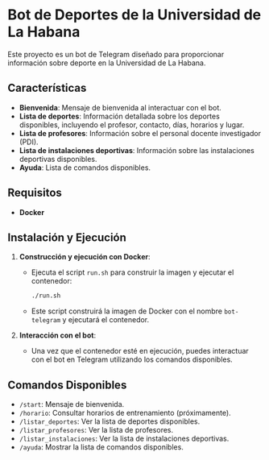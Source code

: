 # Bot de Deportes de la Universidad de La Habana

Este proyecto es un bot de Telegram diseñado para proporcionar información sobre deporte en la Universidad de La Habana.

## Características

- **Bienvenida**: Mensaje de bienvenida al interactuar con el bot.
- **Lista de deportes**: Información detallada sobre los deportes disponibles, incluyendo el profesor, contacto, días, horarios y lugar.
- **Lista de profesores**: Información sobre el personal docente investigador (PDI).
- **Lista de instalaciones deportivas**: Información sobre las instalaciones deportivas disponibles.
- **Ayuda**: Lista de comandos disponibles.

## Requisitos

- **Docker**

## Instalación y Ejecución

1. **Construcción y ejecución con Docker**:
   - Ejecuta el script `run.sh` para construir la imagen y ejecutar el contenedor:
     ```bash
     ./run.sh
     ```
   - Este script construirá la imagen de Docker con el nombre `bot-telegram` y ejecutará el contenedor.

2. **Interacción con el bot**:
   - Una vez que el contenedor esté en ejecución, puedes interactuar con el bot en Telegram utilizando los comandos disponibles.

## Comandos Disponibles

- `/start`: Mensaje de bienvenida.
- `/horario`: Consultar horarios de entrenamiento (próximamente).
- `/listar_deportes`: Ver la lista de deportes disponibles.
- `/listar_profesores`: Ver la lista de profesores.
- `/listar_instalaciones`: Ver la lista de instalaciones deportivas.
- `/ayuda`: Mostrar la lista de comandos disponibles.